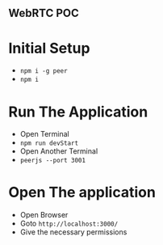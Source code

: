 ## WebRTC POC

# Initial Setup

- `npm i -g peer`
- `npm i`

# Run The Application

- Open Terminal
- `npm run devStart`
- Open Another Terminal
- `peerjs --port 3001`

# Open The application

- Open Browser
- Goto `http://localhost:3000/`
- Give the necessary permissions
